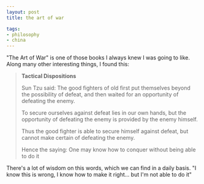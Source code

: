 ```yaml
---
layout: post
title: the art of war

tags:
- philosophy
- china
---
```


"The Art of War" is one of those books I always knew I was going to like. Along many other interesting things, I found this:

> **Tactical Dispositions**
> 
> Sun Tzu said: The good fighters of old
> first put themselves beyond the possibility of defeat, 
> and then waited for an opportunity of defeating the enemy.
> 
> To secure ourselves against defeat lies in our own hands,
> but the opportunity of defeating the enemy is provided by the enemy himself.
> 
> Thus the good fighter is able to secure himself against defeat,
> but cannot make certain of defeating the enemy.
> 
> Hence the saying: One may know how to conquer without being able to do it

There's a lot of wisdom on this words, which we can find in a daily basis. "I know this is wrong, I know how to make it right... but I'm not able to do it"
